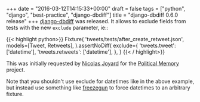 +++
date = "2016-03-12T14:15:33+00:00"
draft = false
tags = ["python", "django", "best-practice", "django-dbdiff"]
title = "django-dbdiff 0.6.0 release"
+++
[django-dbdiff](https://github.com/yourlabs/django-dbdiff) was released. It allows to exclude fields from tests with the new `exclude` parameter, ie::


{{< highlight python>}}
        Fixture(
            'tweets/tests/after_create_retweet.json',
            models=[Tweet, Retweets],
        ).assertNoDiff(
            exclude={
                'tweets.tweet': ['datetime'],
                'tweets.retweets': ['datetime'],
            },
        }
{{< / highlight>}}


This was initially requested by [Nicolas Joyard](https://github.com/njoyard) for the [Political Memory](https://github.com/political-memory) project.

Note that you shouldn't use exclude for datetimes like in the above example, but instead use something like [freezegun](https://github.com/spulec/freezegun) to force datetimes to an arbitrary fixture.
